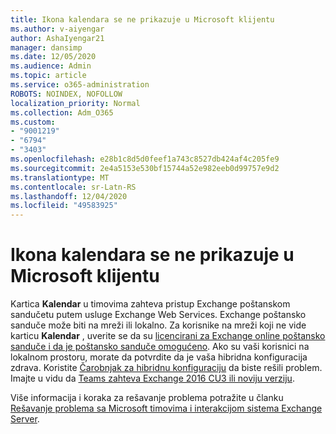 ```yaml
---
title: Ikona kalendara se ne prikazuje u Microsoft klijentu
ms.author: v-aiyengar
author: AshaIyengar21
manager: dansimp
ms.date: 12/05/2020
ms.audience: Admin
ms.topic: article
ms.service: o365-administration
ROBOTS: NOINDEX, NOFOLLOW
localization_priority: Normal
ms.collection: Adm_O365
ms.custom:
- "9001219"
- "6794"
- "3403"
ms.openlocfilehash: e28b1c8d5d0feef1a743c8527db424af4c205fe9
ms.sourcegitcommit: 2e4a5153e530bf15744a52e982eeb0d99757e9d2
ms.translationtype: MT
ms.contentlocale: sr-Latn-RS
ms.lasthandoff: 12/04/2020
ms.locfileid: "49583925"
---
```

# <a name="calendar-icon-isnt-showing-in-microsoft-teams-client"></a>Ikona kalendara se ne prikazuje u Microsoft klijentu

Kartica **Kalendar** u timovima zahteva pristup Exchange poštanskom sandučetu putem usluge Exchange Web Services. Exchange poštansko sanduče može biti na mreži ili lokalno. Za korisnike na mreži koji ne vide karticu **Kalendar** , uverite se da su [licencirani za Exchange online poštansko sanduče i da je poštansko sanduče omogućeno](https://docs.microsoft.com/exchange/recipients-in-exchange-online/create-user-mailboxes). Ako su vaši korisnici na lokalnom prostoru, morate da potvrdite da je vaša hibridna konfiguracija zdrava. Koristite [Čarobnjak za hibridnu konfiguraciju](https://docs.microsoft.com/exchange/hybrid-deployment/hybrid-agent) da biste rešili problem. Imajte u vidu da [Teams zahteva Exchange 2016 CU3 ili noviju verziju](https://docs.microsoft.com/microsoftteams/exchange-teams-interact).

Više informacija i koraka za rešavanje problema potražite u članku [Rešavanje problema sa Microsoft timovima i interakcijom sistema Exchange Server](https://docs.microsoft.com/microsoftteams/troubleshoot/known-issues/teams-exchange-interaction-issue).
